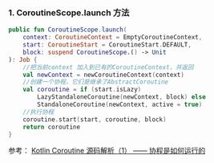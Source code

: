 ### 1. CoroutineScope.launch 方法

```kotlin
public fun CoroutineScope.launch(
    context: CoroutineContext = EmptyCoroutineContext,
    start: CoroutineStart = CoroutineStart.DEFAULT,
    block: suspend CoroutineScope.() -> Unit
): Job {
    //把当前context 加入到已有的CoroutineContext，并返回
    val newContext = newCoroutineContext(context)
    //创建一个协程，它们是继承了AbstractCoroutine
    val coroutine = if (start.isLazy)
        LazyStandaloneCoroutine(newContext, block) else
        StandaloneCoroutine(newContext, active = true)
    //执行协程    
    coroutine.start(start, coroutine, block)
    return coroutine
}
```

参考：
[Kotlin Coroutine 源码解析（1） —— 协程是如何运行的](https://blog.csdn.net/xx326664162/article/details/113106875)

